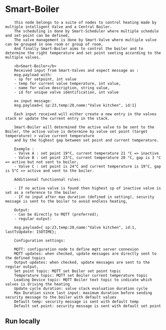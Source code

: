 # Smart-Boiler
        
        this node belongs to a suite of nodes to control heating made by multiple intelligent Valve and a Central Boiler.
        The scheduling is done by Smart-Scheduler where multiple schedule and set-point can be defined,
        The valve management is done by Smart-Valve where multiple valve can be grouped in one room or group of room. 
        And finally Smart-Boiler aims to control the boiler and to determine the right temperature and set point seeting according to the multiple valves.
        
        <b>Smart-Boiler</b>
        Received input from Smart-Valves and expect message as :
        msg.payload with:
        - sp for setpoint, int value
        - temp for current valve temperature, int value,
        - name for valve description, string value,
        - id for unique valve identification, int value

        ex input message:
        msg.payload={ sp:23,temp:20,name:"Valve kitchen", id:1}

        Each input received will either create a new entry in the valves stack or update the current entry in the stack.

        Smart-Boiler will determined the active valve to be sent to the Boiler, the active valve is determine by valve set point (target temperature) > valve current temperature 
        and by the highest gap between set point and current temperature.

        Exemple : 
        - Valve A : set point 19°C, current temperature 21 °C => inactive
        - Valve B : set point 23°C, current temperature 20 °C, gap is 3 °C => active but not sent to boiler,
        - Valve C : set point is 24°C and current temperature is 19°C, gap is 5°C => active and sent to the boiler.
        
        Additionnal functionnal rules:
        
        - If no active valve is found then highest sp of inactive valve is set as a reference to the boiler. 
        - If no input after max duration (defined in setting), security message is sent to the boiler to avoid endless heating,
        
        Output: 
        - Can be directly to MQTT (preferred);
        - regular output: 

        msg.payload={ sp:23,temp:20,name:"Valve kitchen", id:1, lastTsUpdate: ISOTIME};

        Configuration settings: 

        MQTT: configuration node to define mqtt server connexion
        MQTT updates: when checked, update messages are directly sent to the defined topics
        Output updates: when checked, update messages are sent to the regular output,
        Set point topic: MQTT set Boiler set point topic
        Temperature topic: MQTT set Boiler current temperature topic
        Leading Device topic: MQTT Boiler text topic to indicate which valves is driving the heating
        Update cycle duration: valve stack evaluation duration cycle
        Max Duration since last input: maximum duration before sending security message to the boiler with default values
        Default temp: security message is sent with default temp
        Default set point: security message is sent with default set point

## Run locally


